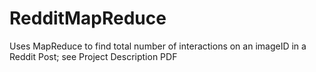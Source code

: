 # RedditMapReduce
Uses MapReduce to find total number of interactions on an imageID in a Reddit Post; see Project Description PDF
